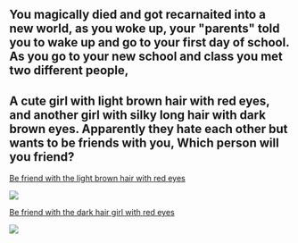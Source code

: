 ## You magically died and got recarnaited into a new world, as you woke up, your "parents" told you to wake up and go to your first day of school. As you go to your new school and class you met two different people,
## A cute girl with light brown hair with red eyes, and another girl with silky long hair with dark brown eyes. Apparently they hate each other but wants to be friends with you, Which person will you friend?

[Be friend with the light brown hair with red eyes](befriend.md)

![](https://i.pinimg.com/originals/df/f1/f2/dff1f29918df6c72bc30561c482533d6.png)

[Be friend with the dark hair girl with red eyes](ashley1.md)

![](https://i.imgur.com/WxwWy5U.jpg)